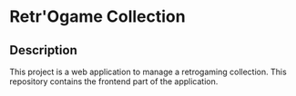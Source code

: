 # Retr'Ogame Collection #

## Description ##

This project is a web application to manage a retrogaming collection.
This repository contains the frontend part of the application.

